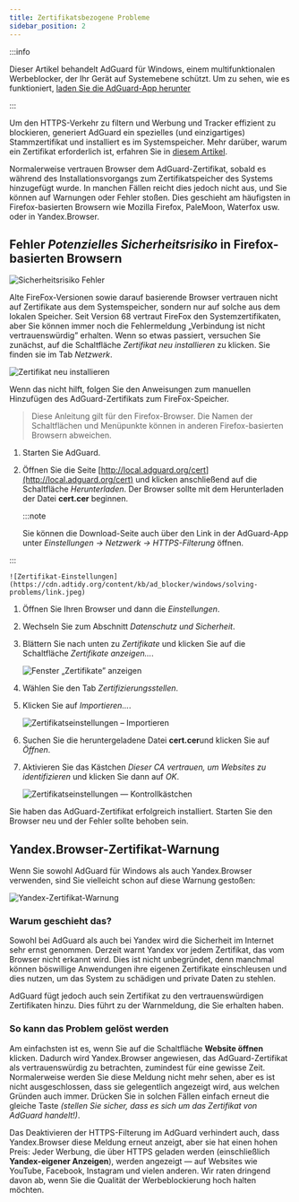 ```yaml
---
title: Zertifikatsbezogene Probleme
sidebar_position: 2
---
```


:::info

Dieser Artikel behandelt AdGuard für Windows, einem multifunktionalen Werbeblocker, der Ihr Gerät auf Systemebene schützt. Um zu sehen, wie es funktioniert, [laden Sie die AdGuard-App herunter](https://agrd.io/download-kb-adblock)

:::

Um den HTTPS-Verkehr zu filtern und Werbung und Tracker effizient zu blockieren, generiert AdGuard ein spezielles (und einzigartiges) Stammzertifikat und installiert es im Systemspeicher. Mehr darüber, warum ein Zertifikat erforderlich ist, erfahren Sie in [diesem Artikel](/general/https-filtering/what-is-https-filtering).

Normalerweise vertrauen Browser dem AdGuard-Zertifikat, sobald es während des Installationsvorgangs zum Zertifikatspeicher des Systems hinzugefügt wurde. In manchen Fällen reicht dies jedoch nicht aus, und Sie können auf Warnungen oder Fehler stoßen. Dies geschieht am häufigsten in Firefox-basierten Browsern wie Mozilla Firefox, PaleMoon, Waterfox usw. oder in Yandex.Browser.

## Fehler *Potenzielles Sicherheitsrisiko* in Firefox-basierten Browsern

![Sicherheitsrisiko Fehler](https://cdn.adtidy.org/public/Adguard/kb/en/certificate/cert_error_en.png)

Alte FireFox-Versionen sowie darauf basierende Browser vertrauen nicht auf Zertifikate aus dem Systemspeicher, sondern nur auf solche aus dem lokalen Speicher. Seit Version 68 vertraut FireFox den Systemzertifikaten, aber Sie können immer noch die Fehlermeldung „Verbindung ist nicht vertrauenswürdig” erhalten. Wenn so etwas passiert, versuchen Sie zunächst, auf die Schaltfläche *Zertifikat neu installieren* zu klicken. Sie finden sie im Tab *Netzwerk*.

![Zertifikat neu installieren](https://cdn.adtidy.org/content/kb/ad_blocker/windows/solving-problems/reinstall.jpg)

Wenn das nicht hilft, folgen Sie den Anweisungen zum manuellen Hinzufügen des AdGuard-Zertifikats zum FireFox-Speicher.

> Diese Anleitung gilt für den Firefox-Browser. Die Namen der Schaltflächen und Menüpunkte können in anderen Firefox-basierten Browsern abweichen.

1. Starten Sie AdGuard.

1. Öffnen Sie die Seite [http://local.adguard.org/cert](http://local.adguard.org/cert) und klicken anschließend auf die Schaltfläche *Herunterladen*. Der Browser sollte mit dem Herunterladen der Datei **cert.cer** beginnen.

    :::note

    Sie können die Download-Seite auch über den Link in der AdGuard-App unter *Einstellungen → Netzwerk → HTTPS-Filterung* öffnen.


:::

    ![Zertifikat-Einstellungen](https://cdn.adtidy.org/content/kb/ad_blocker/windows/solving-problems/link.jpeg)

1. Öffnen Sie Ihren Browser und dann die *Einstellungen*.

1. Wechseln Sie zum Abschnitt *Datenschutz und Sicherheit*.

1. Blättern Sie nach unten zu *Zertifikate* und klicken Sie auf die Schaltfläche *Zertifikate anzeigen…*.

    ![Fenster „Zertifikate” anzeigen](https://cdn.adtidy.org/content/kb/ad_blocker/windows/solving-problems/import1.jpeg)

1. Wählen Sie den Tab *Zertifizierungsstellen*.

1. Klicken Sie auf *Importieren...*.

    ![Zertifikatseinstellungen – Importieren](https://cdn.adtidy.org/content/kb/ad_blocker/windows/solving-problems/import2.jpeg)

1. Suchen Sie die heruntergeladene Datei **cert.cer**und klicken Sie auf *Öffnen*.

1. Aktivieren Sie das Kästchen *Dieser CA vertrauen, um Websites zu identifizieren* und klicken Sie dann auf *OK*.

    ![Zertifikatseinstellungen — Kontrollkästchen](https://cdn.adtidy.org/content/kb/ad_blocker/windows/solving-problems/cert_checkbox.jpg)

Sie haben das AdGuard-Zertifikat erfolgreich installiert. Starten Sie den Browser neu und der Fehler sollte behoben sein.

## Yandex.Browser-Zertifikat-Warnung

Wenn Sie sowohl AdGuard für Windows als auch Yandex.Browser verwenden, sind Sie vielleicht schon auf diese Warnung gestoßen:

![Yandex-Zertifikat-Warnung](https://cdn.adtidy.org/content/kb/ad_blocker/windows/solving-problems/yandex-cert.png)

### Warum geschieht das?

Sowohl bei AdGuard als auch bei Yandex wird die Sicherheit im Internet sehr ernst genommen. Derzeit warnt Yandex vor jedem Zertifikat, das vom Browser nicht erkannt wird. Dies ist nicht unbegründet, denn manchmal können böswillige Anwendungen ihre eigenen Zertifikate einschleusen und dies nutzen, um das System zu schädigen und private Daten zu stehlen.

AdGuard fügt jedoch auch sein Zertifikat zu den vertrauenswürdigen Zertifikaten hinzu. Dies führt zu der Warnmeldung, die Sie erhalten haben.

### So kann das Problem gelöst werden

Am einfachsten ist es, wenn Sie auf die Schaltfläche **Website öffnen** klicken. Dadurch wird Yandex.Browser angewiesen, das AdGuard-Zertifikat als vertrauenswürdig zu betrachten, zumindest für eine gewisse Zeit. Normalerweise werden Sie diese Meldung nicht mehr sehen, aber es ist nicht ausgeschlossen, dass sie gelegentlich angezeigt wird, aus welchen Gründen auch immer. Drücken Sie in solchen Fällen einfach erneut die gleiche Taste *(stellen Sie sicher, dass es sich um das Zertifikat von AdGuard handelt!)*.

Das Deaktivieren der HTTPS-Filterung im AdGuard verhindert auch, dass Yandex.Browser diese Meldung erneut anzeigt, aber sie hat einen hohen Preis: Jeder Werbung, die über HTTPS geladen werden (einschließlich **Yandex-eigener Anzeigen**), werden angezeigt — auf Websites wie YouTube, Facebook, Instagram und vielen anderen. Wir raten dringend davon ab, wenn Sie die Qualität der Werbeblockierung hoch halten möchten.

